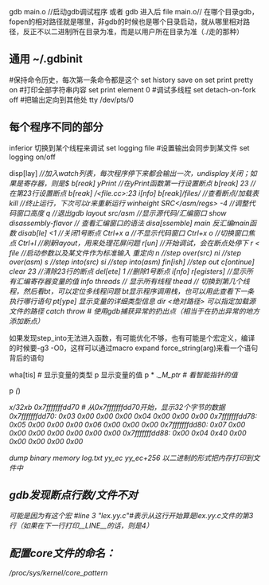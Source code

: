 gdb main.o //启动gdb调试程序 或者 gdb 进入后 file main.o// 在哪个目录gdb，fopen的相对路径就是哪里，非gdb的时候也是哪个目录启动，就从哪里相对路径，反正不以二进制所在目录为准，而是以用户所在目录为准（./走的那种）

## 通用 ~/.gdbinit
#保持命令历史，每次第一条命令都是这个
set history save on
set print pretty on
#打印全部字符串内容
set print element 0
#调试多线程
set detach-on-fork off
#把输出定向到其他处
tty /dev/pts/0

## 每个程序不同的部分
inferior <num> 切换到某个线程来调试
set logging file <file name> #设置输出会同步到某文件
set logging on/off

disp[lay] <var> //加入watch列表，每次程序停下来都会输出一次，undisplay关闭；如果是寄存器，则是$<var>
b[reak] yPrint //在yPrint函数第一行设置断点
b[reak] 23 //在第23行设置断点
b[reak] <path>/<file.cc>:23
i[nfo] b[reak]/files/ //查看断点/加载表
kill //终止运行，下次可以r来重新运行
winheight SRC</asm/regs> -4 //调整代码窗口高度
q //退出gdb
layout src/asm //显示源代码/汇编窗口
show disassembly-flavor  // 查看汇编窗口的语法
disa[ssemble] main 反汇编main函数
disab[le] <1 //关闭1号断点
Ctrl+x a //不显示代码窗口
Ctrl+x o //切换窗口焦点
Ctrl+l //刷新layout，用来处理花屏问题
r[un] //开始调试，会在断点处停下 r <args> < file //启动参数以及某文件作为标准输入 重定向
n //step over(src)
ni //step over(asm)
s //step into(src)
si //step into(asm)
fin[ish] //step out
c[ontinue]
clear 23 //清除23行的断点
del[ete] 1 //删除1号断点
i[nfo] r[egisters] //显示所有汇编寄存器变量的值
info threads  // 显示所有线程
thead <num> // 切换到第几个线程，然后看bt，可以定位多线程问题
bt显示程序调用栈，也可以用此查看下一条执行哪行语句
pt[ype] 显示变量的详细类型信息
dir <绝对路径> 可以指定加载源文件的路径
catch throw  # 使用gdb捕获异常的扔出点（相当于在扔出异常的地方添加断点）

如果发现step_into无法进入函数，有可能优化不够，也有可能是个宏定义，编译的时候要-g3 -O0，这样可以通过macro expand force_string(arg)来看一个语句背后的语句

wha[tis]  # 显示变量的类型
p 显示变量的值
p * <var>._M_ptr  # 看智能指针的值

p *(<type>*)<address>

x/32xb 0x7fffffffdd70    # 从0x7fffffffdd70开始，显示32个字节的数据
0x7fffffffdd70: 0x03    0x00    0x00    0x00    0x04    0x00    0x00    0x00
0x7fffffffdd78: 0x05    0x00    0x00    0x00    0x06    0x00    0x00    0x00
0x7fffffffdd80: 0x07    0x00    0x00    0x00    0x00    0x00    0x00    0x00
0x7fffffffdd88: 0x00    0x04    0x40    0x00    0x00    0x00    0x00    0x00

dump binary memory log.txt yy_ec yy_ec+256 以二进制的形式把内存打印到文件中

## gdb发现断点行数/文件不对
可能是因为有这个宏
#line 3 "lex.yy.c"#表示从这行开始算是lex.yy.c文件的第3行（如果在下一行打印__LINE__的话，则是4）

## 配置core文件的命名：
/proc/sys/kernel/core_pattern